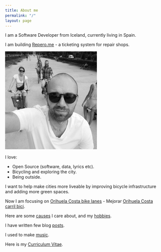 ```yaml
---
title: About me
permalink: "/"
layout: page
---
```


I am a Software Developer from Iceland, currently living in Spain.

I am building [Repero.me](https://repero.me) - a ticketing system for repair shops.

<img src="/assets/selfie_bike_bw.jpg" class="img-fluid" width="300"/>

I love:
* Open Source (software, data, lyrics etc).
* Bicycling and exploring the city.
* Being outside.

I want to help make cities more liveable by improving bicycle infrastructure and adding more green spaces.

Now I am focusing on [Orihuela Costa bike lanes](/orihuela) - Mejorar [Orihuela Costa carril bici](orihuela).

Here are some [causes](/causes) I care about, and my [hobbies](/hobby).

I have written few blog [posts](/posts).

I used to make [music](/music).

Here is my [Curriculum Vitae](/cv).
